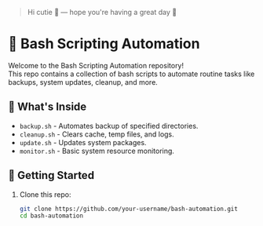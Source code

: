 > Hi cutie 👋 — hope you're having a great day 💛


# 🐚 Bash Scripting Automation

Welcome to the Bash Scripting Automation repository!  
This repo contains a collection of bash scripts to automate routine tasks like backups, system updates, cleanup, and more.

## 📂 What's Inside

- `backup.sh` - Automates backup of specified directories.
- `cleanup.sh` - Clears cache, temp files, and logs.
- `update.sh` - Updates system packages.
- `monitor.sh` - Basic system resource monitoring.

## 🚀 Getting Started

1. Clone this repo:
   ```bash
   git clone https://github.com/your-username/bash-automation.git
   cd bash-automation
